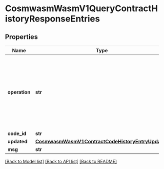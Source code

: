 # CosmwasmWasmV1QueryContractHistoryResponseEntries

## Properties
Name | Type | Description | Notes
------------ | ------------- | ------------- | -------------
**operation** | **str** | - CONTRACT_CODE_HISTORY_OPERATION_TYPE_UNSPECIFIED: ContractCodeHistoryOperationTypeUnspecified placeholder for empty value  - CONTRACT_CODE_HISTORY_OPERATION_TYPE_INIT: ContractCodeHistoryOperationTypeInit on chain contract instantiation  - CONTRACT_CODE_HISTORY_OPERATION_TYPE_MIGRATE: ContractCodeHistoryOperationTypeMigrate code migration  - CONTRACT_CODE_HISTORY_OPERATION_TYPE_GENESIS: ContractCodeHistoryOperationTypeGenesis based on genesis data | [optional] [default to 'CONTRACT_CODE_HISTORY_OPERATION_TYPE_UNSPECIFIED']
**code_id** | **str** |  | [optional] 
**updated** | [**CosmwasmWasmV1ContractCodeHistoryEntryUpdated**](CosmwasmWasmV1ContractCodeHistoryEntryUpdated.md) |  | [optional] 
**msg** | **str** |  | [optional] 

[[Back to Model list]](../README.md#documentation-for-models) [[Back to API list]](../README.md#documentation-for-api-endpoints) [[Back to README]](../README.md)

